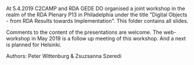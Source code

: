 At 5.4.2019 C2CAMP and RDA GEDE DO organised a joint workshop in the realm of the RDA Plenary P13 in Philadelphia under the title "Digital Objects - from RDA Results towards Implementation". This folder contains all slides.

Comments to the content of the presentations are welcome. The web-workshop in May 2019 is a follow up meeting of this workshop. And a next is planned for Helsinki.

Authors: Peter Wittenburg & Zsuzsanna Szeredi

